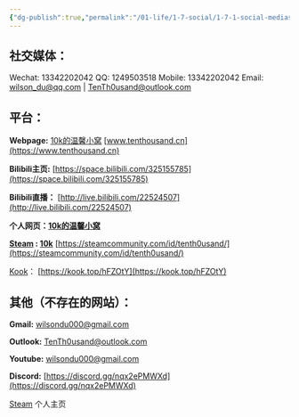 ```yaml
---
{"dg-publish":true,"permalink":"/01-life/1-7-social/1-7-1-social-medias/social-medias/","noteIcon":""}
---
```


## 社交媒体：

Wechat: 13342202042
QQ: 1249503518
Mobile: 13342202042
Email: wilson_du@qq.com | TenTh0usand@outlook.com
## 平台：

**Webpage:** [10k的温馨小窝](http://www.tenthousand.cn)
[www.tenthousand.cn](https://www.tenthousand.cn)

**Bilibili主页:**
[https://space.bilibili.com/325155785](https://space.bilibili.com/325155785)

**Bilibili直播：**
[http://live.bilibili.com/22524507](http://live.bilibili.com/22524507)

**个人网页：[10k的温馨小窝](https://www.tenthousand.cn)**

**[Steam](https://store.steampowered.com/) :  [10k](https://steamcommunity.com/id/tenth0usand/)**
[https://steamcommunity.com/id/tenth0usand/](https://steamcommunity.com/id/tenth0usand/)

[Kook](https://m.kookapp.cn/)：
[https://kook.top/hFZOtY](https://kook.top/hFZOtY)

## 其他（不存在的网站）：

**Gmail:**
wilsondu000@gmail.com

**Outlook:**
TenTh0usand@outlook.com

**Youtube:**
wilsondu000@gmail.com

**Discord:**
[https://discord.gg/nqx2ePMWXd](https://discord.gg/nqx2ePMWXd)

[Steam](https://steamcommunity.com/id/tenth0usand/) 个人主页